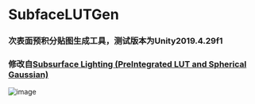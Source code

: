 # SubfaceLUTGen
### 次表面预积分贴图生成工具，测试版本为Unity2019.4.29f1
### 修改自[Subsurface Lighting (PreIntegrated LUT and Spherical Gaussian) ](https://github.com/codewings/PreIntegrated-Skin#subsurface-lighting-preintegrated-lut-and-spherical-gaussian)

![image](https://github.com/dosusang/SubfaceLUTGen/assets/52528872/ee7f095b-cf70-4d2f-8f9f-e67848ff8cf7)

